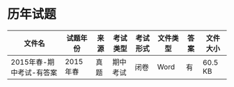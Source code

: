 # 历年试题

文件名|试题年份|来源|考试类型|考试形式|文件类型|答案|文件大小
---|---|---|---|---|---|---|---
2015年春-期中考试-有答案|2015年春|真题|期中考试|闭卷|Word|有|60.5 KB
